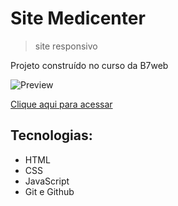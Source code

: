 # Site Medicenter
> site responsivo 

Projeto construído no curso da B7web

![Preview](./github/preview.png)

[Clique aqui para acessar]()

## Tecnologias:

- HTML
- CSS
- JavaScript
- Git e Github